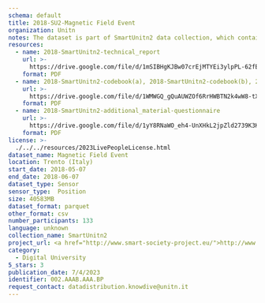 ```yaml
---
schema: default
title: 2018-SU2-Magnetic Field Event
organization: Unitn
notes: The dataset is part of SmartUnitn2 data collection, which contains diachronic data about the everyday life of 158 university students over a period of four weeks, and also additional synchronic data about profile, e.g., demographics, routines, personality. The diachronic data are collected from 27 sensors associated to around 100+ thousand self-reported annotations. The data collection is based on an ontological representation of the situational context and follows various reference standards, e.g., HETUS and the Big Five. These datasets offer unique opportunities to investigate the daily routines of university students in a multi-layered perspective.
resources:
  - name: 2018-SmartUnitn2-technical_report
    url: >-
      https://drive.google.com/file/d/1mSIBHgKJBw07crEjMTYEi3ylpPL-62fB/view?usp=sharing
    format: PDF
  - name: 2018-SmartUnitn2-codebook(a), 2018-SmartUnitn2-codebook(b), 2018-SmartUnitn2-codebook(c)
    url: >-
      https://drive.google.com/file/d/1WMWGQ_gQuAUWZOf6RrHWBTN2k4wW8-tX/view?usp=sharing, https://drive.google.com/file/d/1WGYy8DdDO2C81GXRJ2OOPB80QNgbowq_/view?usp=sharing, https://drive.google.com/file/d/1WIcaWAjYeKEfW5_1oFoXNU0qaiwwfFC7/view?usp=sharing
    format: PDF
  - name: 2018-SmartUnitn2-additional_material-questionnaire
    url: >-
      https://drive.google.com/file/d/1yY8RNaWO_eh4-UnXHkL2jpZld2739K3K/view?usp=share_link
    format: PDF
license: >-
  ./../../resources/2023LivePeopleLicense.html
dataset_name: Magnetic Field Event
location: Trento (Italy)
start_date: 2018-05-07
end_date: 2018-06-07
dataset_type: Sensor
sensor_type:  Position
size: 40583MB
dataset_format: parquet
other_format: csv
number_participants: 133
language: unknown
collection_name: SmartUnitn2
project_url: <a href="http://www.smart-society-project.eu/">http://www.smart-society-project.eu/</a>
category:
  - Digital University
5_stars: 3
publication_date: 7/4/2023
identifier: 002.AAAB.AAA.BP
request_contact: datadistribution.knowdive@unitn.it
---
```

